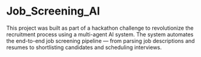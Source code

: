 # Job_Screening_AI
This project was built as part of a hackathon challenge to revolutionize the recruitment process using a multi-agent AI system. The system automates the end-to-end job screening pipeline — from parsing job descriptions and resumes to shortlisting candidates and scheduling interviews.
